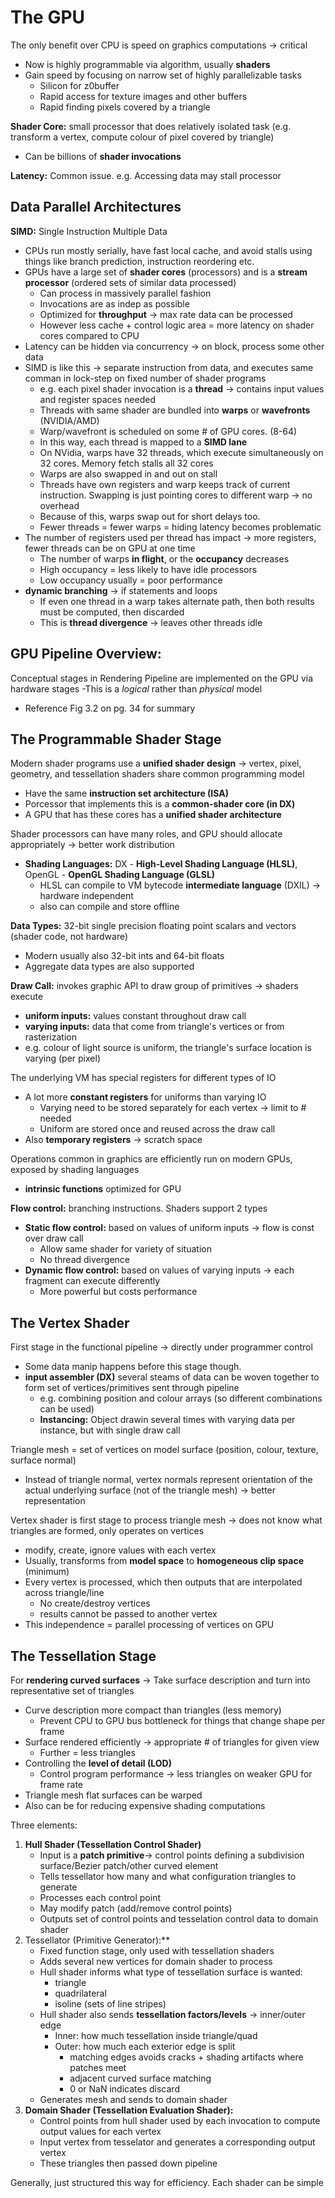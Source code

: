 # The GPU
The only benefit over CPU is speed on graphics computations -> critical
- Now is highly programmable via algorithm, usually **shaders**
- Gain speed by focusing on narrow set of highly parallelizable tasks
	- Silicon for z0buffer
	- Rapid access for texture images and other buffers
	- Rapid finding pixels covered by a triangle

**Shader Core:** small processor that does relatively isolated task (e.g. transform a vertex, compute colour of pixel covered by triangle)
- Can be billions of **shader invocations**

**Latency:** Common issue. e.g. Accessing data may stall processor

## Data Parallel Architectures
**SIMD:** Single Instruction Multiple Data
- CPUs run mostly serially, have fast local cache, and avoid stalls using things like branch prediction, instruction reordering etc.
- GPUs have a large set of **shader cores** (processors) and is a **stream processor** (ordered sets of similar data processed)
	- Can process in massively parallel fashion
	- Invocations are as indep as possible
	- Optimized for **throughput** -> max rate data can be processed
	- However less cache + control logic area = more latency on shader cores compared to CPU
- Latency can be hidden via concurrency -> on block, process some other data
- SIMD is like this -> separate instruction from data, and executes same comman in lock-step on fixed number of shader programs
	- e.g. each pixel shader invocation is a **thread** -> contains input values and register spaces needed
	- Threads with same shader are bundled into **warps** or **wavefronts** (NVIDIA/AMD)
	- Warp/wavefront is scheduled on some # of GPU cores. (8-64)
	- In this way, each thread is mapped to a **SIMD lane**
	- On NVidia, warps have 32 threads, which execute simultaneously on 32 cores. Memory fetch stalls all 32 cores
	- Warps are also swapped in and out on stall
	- Threads have own registers and warp keeps track of current instruction. Swapping is just pointing cores to different warp -> no overhead
	- Because of this, warps swap out for short delays too. 
	- Fewer threads = fewer warps = hiding latency becomes problematic
- The number of registers used per thread has impact -> more registers, fewer threads can be on GPU at one time
	- The number of warps **in flight**, or the **occupancy** decreases
	- High occupancy = less likely to have idle processors
	- Low occupancy usually = poor performance
- **dynamic branching** -> if statements and loops
	- If even one thread in a warp takes alternate path, then both results must be computed, then discarded
	- This is **thread divergence** -> leaves other threads idle

## GPU Pipeline Overview:
Conceptual stages in Rendering Pipeline are implemented on the GPU via hardware stages
-This is a *logical* rather than *physical* model
- Reference Fig 3.2 on pg. 34 for summary

## The Programmable Shader Stage
Modern shader programs use a **unified shader design** -> vertex, pixel, geometry, and tessellation shaders share common programming model
- Have the same **instruction set architecture (ISA)**
- Porcessor that implements this is a **common-shader core (in DX)**
- A GPU that has these cores has a **unified shader architecture**

Shader processors can have many roles, and GPU should allocate appropriately -> better work distribution
- **Shading Languages:** DX - **High-Level Shading Language (HLSL)**, OpenGL - **OpenGL Shading Language (GLSL)** 
	- HLSL can compile to VM bytecode **intermediate language** (DXIL) -> hardware independent
	- also can compile and store offline

**Data Types:** 32-bit single precision floating point scalars and vectors (shader code, not hardware)
- Modern usually also 32-bit ints and 64-bit floats
- Aggregate data types are also supported

**Draw Call:** invokes graphic API to draw group of primitives -> shaders execute
- **uniform inputs:** values constant throughout draw call
- **varying inputs:** data that come from triangle's vertices or from rasterization
- e.g. colour of light source is uniform, the triangle's surface location is varying (per pixel)

The underlying VM has special registers for different types of IO
- A lot more **constant registers** for uniforms than varying IO
	- Varying need to be stored separately for each vertex -> limit to # needed
	- Uniform are stored once and reused across the draw call
- Also **temporary registers** -> scratch space

Operations common in graphics are efficiently run on modern GPUs, exposed by shading languages
- **intrinsic functions** optimized for GPU

**Flow control:** branching instructions. Shaders support 2 types
- **Static flow control:** based on values of uniform inputs -> flow is const over draw call
	- Allow same shader for variety of situation
	- No thread divergence
- **Dynamic flow control:** based on values of varying inputs -> each fragment can execute differently
	- More powerful but costs performance

## The Vertex Shader
First stage in the functional pipeline -> directly under programmer control
- Some data manip happens before this stage though.
- **input assembler (DX)** several steams of data can be woven together to form set of vertices/primitives sent through pipeline
	- e.g. combining position and colour arrays (so different combinations can be used)
	- **Instancing:** Object drawin several times with varying data per instance, but with single draw call

Triangle mesh = set of vertices on model surface (position, colour, texture, surface normal)
- Instead of triangle normal, vertex normals represent orientation of the actual underlying surface (not of the triangle mesh) -> better representation

Vertex shader is first stage to process triangle mesh -> does not know what triangles are formed, only operates on vertices
- modify, create, ignore values with each vertex
- Usually, transforms from **model space** to **homogeneous clip space** (minimum)
- Every vertex is processed, which then outputs that are interpolated across triangle/line
	- No create/destroy vertices
	- results cannot be passed to another vertex
- This independence = parallel processing of vertices on GPU

## The Tessellation Stage
For **rendering curved surfaces** -> Take surface description and turn into representative set of triangles
- Curve description more compact than triangles (less memory)
	- Prevent CPU to GPU bus bottleneck for things that change shape per frame
- Surface rendered efficiently -> appropriate # of triangles for given view
	- Further = less triangles
- Controlling the **level of detail (LOD)**
	- Control program performance -> less triangles on weaker GPU for frame rate
- Triangle mesh flat surfaces can be warped
- Also can be for reducing expensive shading computations

Three elements:
1. **Hull Shader (Tessellation Control Shader)**
	- Input  is a **patch primitive**-> control points defining a subdivision surface/Bezier patch/other curved element
	- Tells tessellator how many and what configuration triangles to generate
	- Processes each control point
	- May modify patch (add/remove control points)
	- Outputs set of control points and tesselation control data to domain shader
2. Tessellator (Primitive Generator):**
	- Fixed function stage, only used with tessellation shaders
	- Adds several new vertices for domain shader to process
	- Hull shader informs what type of tessellation surface is wanted:
		- triangle
		- quadrilateral
		- isoline (sets of line stripes)
	- Hull shader also sends **tessellation factors/levels** -> inner/outer edge
		- Inner: how much tessellation inside triangle/quad
		- Outer: how much each exterior edge is split
			- matching edges avoids cracks + shading artifacts where patches meet
			- adjacent curved surface matching
			- 0 or NaN indicates discard
	- Generates mesh and sends to domain shader
3. **Domain Shader (Tessellation Evaluation Shader):**
	- Control points from hull shader used by each invocation to compute output values for each vertex
	- Input vertex from tesselator and generates a corresponding output vertex
	- These triangles then passed down pipeline

Generally, just structured this way for efficiency. Each shader can be simple
















